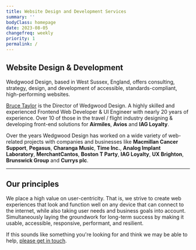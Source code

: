 ```yaml
---
title: Website Design and Development Services
summary: ''
bodyClass: homepage
date: 2023-08-05
changefreq: weekly
priority: 1
permalink: /
---
```


## Website Design & Development

Wedgwood Design, based in West Sussex, England, offers consulting, strategy, design, and development of accessible, standards-compliant, high-performing websites.

<a href="https://brootaylor.com/" rel="external">Bruce Taylor</a> is the Director of Wedgwood Design. A highly skilled and experienced Frontend Web Developer & UI Engineer with nearly 20 years of experience. Over 10 of those in the travel / flight industry designing &amp; developing front-end solutions for **Airmiles**, **Avios** and **IAG Loyalty**.

Over the years Wedgwood Design has worked on a wide variety of web-related projects with companies and businesses like **Macmillan Cancer Support**, **Pegasus**, **Charanga Music**, **Time Inc.**, **Analog Implant Laboratory**, **MerchantCantos**, **Boston T Party**, **IAG Loyalty**, **UX Brighton**, **Brunswick Group** and **Currys plc**.

<hr class="hr__big">

## Our principles

We place a high value on user-centricity. That is, we strive to create web experiences that look and function well on any device that can connect to the internet, while also taking user needs and business goals into account. Simultaneously laying the groundwork for long-term success by making it usable, accessible, responsive, performant, and resilient.

If this sounds like something you're looking for and think we may be able to help, [please get in touch](mailto:brootaylor@gmail.com).
